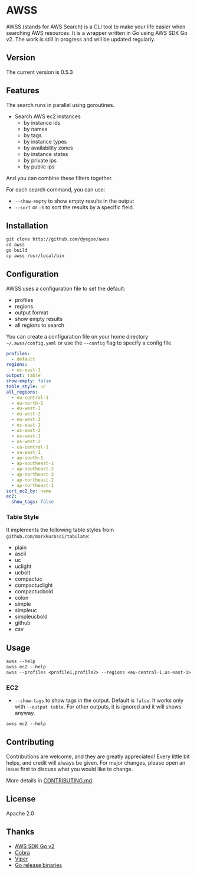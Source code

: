 # AWSS

AWSS (stands for AWS Search) is a CLI tool to make your life easier when searching AWS resources.
It is a wrapper written in Go using AWS SDK Go v2. The work is still in progress and will be updated regularly.

## Version

<!-- Do not forget to update version on commands/commands.go Version -->
The current version is 0.5.3

## Features

The search runs in parallel using goroutines.

- Search AWS ec2 instances
  - by instance ids
  - by names
  - by tags
  - by instance types
  - by availability zones
  - by instance states
  - by private ips
  - by public ips

And you can combine these filters together.

For each search command, you can use:

- `--show-empty` to show empty results in the output
- `--sort` or `-S` to sort the results by a specific field.

## Installation

```txt
git clone http://github.com/dyegoe/awss
cd awss
go build
cp awss /usr/local/bin
```

## Configuration

AWSS uses a configuration file to set the default:

- profiles
- regions
- output format
- show empty results
- all regions to search

You can create a configuration file on your home directory `~/.awss/config.yaml` or use the `--config` flag to specify a config file.

```yaml
profiles:
  - default
regions:
  - us-east-1
output: table
show-empty: false
table_style: uc
all_regions:
  - eu-central-1
  - eu-north-1
  - eu-west-1
  - eu-west-2
  - eu-west-3
  - us-east-1
  - us-east-2
  - us-west-1
  - us-west-2
  - ca-central-1
  - sa-east-1
  - ap-south-1
  - ap-southeast-1
  - ap-southeast-2
  - ap-northeast-3
  - ap-northeast-2
  - ap-northeast-1
sort_ec2_by: name
ec2:
  show_tags: false
```

### Table Style

It implements the following table styles from `github.com/markkurossi/tabulate`:

- plain
- ascii
- uc
- uclight
- ucbolt
- compactuc
- compactuclight
- compactucbold
- colon
- simple
- simpleuc
- simpleucbold
- github
- csv

## Usage

```txt
awss --help
awss ec2 --help
awss --profiles <profile1,profile2> --regions <eu-central-1,us-east-1> ec2 --name <name>
```

### EC2

- `--show-tags` to show tags in the output. Default is `false`. It works only with `--output table`. For other outputs, it is ignored and it will shows anyway.
  
```txt
awss ec2 --help
```

## Contributing

Contributions are welcome, and they are greatly appreciated! Every little bit helps, and credit will always be given. For major changes, please open an issue first to discuss what you would like to change.

More details in [CONTRIBUTING.md](CONTRIBUTING.md).

## License

Apache 2.0

## Thanks

- [AWS SDK Go v2](https://github.com/aws/aws-sdk-go-v2)
- [Cobra](https://github.com/spf13/cobra)
- [Viper](https://github.com/spf13/viper)
- [Go release binaries](https://github.com/marketplace/actions/go-release-binaries)
